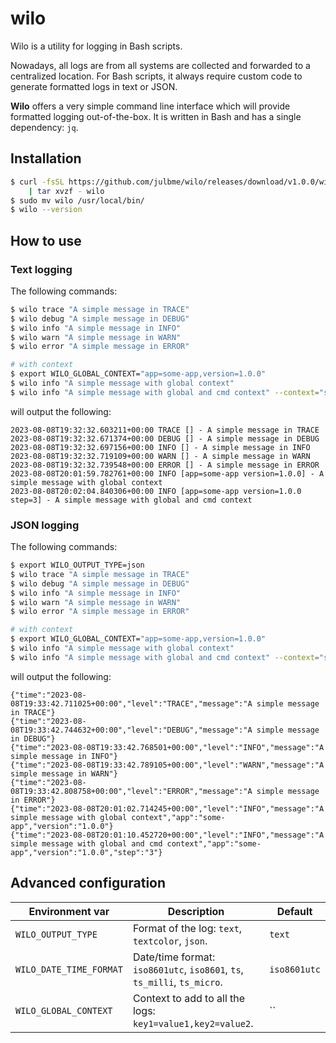 # wilo

Wilo is a utility for logging in Bash scripts.

Nowadays, all logs are from all systems are collected and forwarded to a centralized location.
For Bash scripts, it always require custom code to generate formatted logs in text or JSON.

__Wilo__ offers a very simple command line interface which will provide formatted logging out-of-the-box.
It is written in Bash and has a single dependency: `jq`.

## Installation

```bash
$ curl -fsSL https://github.com/julbme/wilo/releases/download/v1.0.0/wilo-1.0.0.tar.gz \
    | tar xvzf - wilo
$ sudo mv wilo /usr/local/bin/
$ wilo --version
```

## How to use

### Text logging

The following commands:

```bash
$ wilo trace "A simple message in TRACE"
$ wilo debug "A simple message in DEBUG"
$ wilo info "A simple message in INFO"
$ wilo warn "A simple message in WARN"
$ wilo error "A simple message in ERROR"

# with context
$ export WILO_GLOBAL_CONTEXT="app=some-app,version=1.0.0"
$ wilo info "A simple message with global context"
$ wilo info "A simple message with global and cmd context" --context="step=3"
```
will output the following:

```
2023-08-08T19:32:32.603211+00:00 TRACE [] - A simple message in TRACE
2023-08-08T19:32:32.671374+00:00 DEBUG [] - A simple message in DEBUG
2023-08-08T19:32:32.697156+00:00 INFO [] - A simple message in INFO
2023-08-08T19:32:32.719109+00:00 WARN [] - A simple message in WARN
2023-08-08T19:32:32.739548+00:00 ERROR [] - A simple message in ERROR
2023-08-08T20:01:59.782761+00:00 INFO [app=some-app version=1.0.0] - A simple message with global context
2023-08-08T20:02:04.840306+00:00 INFO [app=some-app version=1.0.0 step=3] - A simple message with global and cmd context
```

### JSON logging

The following commands:

```bash
$ export WILO_OUTPUT_TYPE=json
$ wilo trace "A simple message in TRACE"
$ wilo debug "A simple message in DEBUG"
$ wilo info "A simple message in INFO"
$ wilo warn "A simple message in WARN"
$ wilo error "A simple message in ERROR"

# with context
$ export WILO_GLOBAL_CONTEXT="app=some-app,version=1.0.0"
$ wilo info "A simple message with global context"
$ wilo info "A simple message with global and cmd context" --context="step=3"
```

will output the following:

```
{"time":"2023-08-08T19:33:42.711025+00:00","level":"TRACE","message":"A simple message in TRACE"}
{"time":"2023-08-08T19:33:42.744632+00:00","level":"DEBUG","message":"A simple message in DEBUG"}
{"time":"2023-08-08T19:33:42.768501+00:00","level":"INFO","message":"A simple message in INFO"}
{"time":"2023-08-08T19:33:42.789105+00:00","level":"WARN","message":"A simple message in WARN"}
{"time":"2023-08-08T19:33:42.808758+00:00","level":"ERROR","message":"A simple message in ERROR"}
{"time":"2023-08-08T20:01:02.714245+00:00","level":"INFO","message":"A simple message with global context","app":"some-app","version":"1.0.0"}
{"time":"2023-08-08T20:01:10.452720+00:00","level":"INFO","message":"A simple message with global and cmd context","app":"some-app","version":"1.0.0","step":"3"}
```

## Advanced configuration

| Environment var         | Description                                                              | Default      |
| ----------------------- | ------------------------------------------------------------------------ | ------------ |
| `WILO_OUTPUT_TYPE`      | Format of the log: `text`, `textcolor`, `json`.                          | `text`       |
| `WILO_DATE_TIME_FORMAT` | Date/time format: `iso8601utc`, `iso8601`, `ts`, `ts_milli`, `ts_micro`. | `iso8601utc` |
| `WILO_GLOBAL_CONTEXT`   | Context to add to all the logs: `key1=value1,key2=value2`.               | ``           |